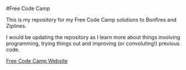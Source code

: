 #Free Code Camp


This is my repository for my Free Code Camp solutions to Bonfires and
Ziplines.

I would be updating the repository as I learn more about things involving
programming, trying things out and improving (or convoluting!) previous code.



[Free Code Camp Website](http://www.freecodecamp.com/)
